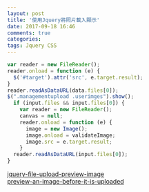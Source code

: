 ```yaml
---
layout: post
title: '使用Jquery將照片載入顯示'
date: 2017-09-18 16:46
comments: true
categories:
tags: Jquery CSS
---
```

```js
var reader = new FileReader();
reader.onload = function (e) {
  $('#target').attr('src', e.target.result);
}
reader.readAsDataURL(data.files[0]);
$(".managementupload .userimges").show();
  if (input.files && input.files[0]) {
    var reader = new FileReader();
    canvas = null;
    reader.onload = function (e) {
      image = new Image();
      image.onload = validateImage;
      image.src = e.target.result;
    }
  reader.readAsDataURL(input.files[0]);
}
```
 [jquery-file-upload-preview-image](https://stackoverflow.com/questions/21128634/jquery-file-upload-preview-image)<br>
 [preview-an-image-before-it-is-uploaded](https://stackoverflow.com/questions/4459379/preview-an-image-before-it-is-uploaded)
